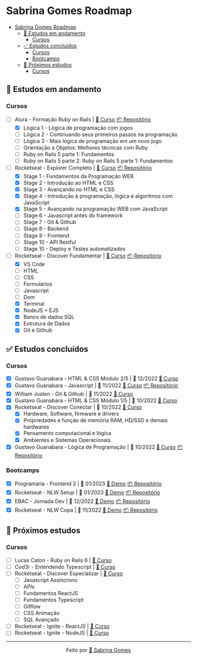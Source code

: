 # Sabrina Gomes Roadmap

- [Sabrina Gomes Roadmap](#sabrina-gomes-roadmap)
  - [📑 Estudos em andamento](#-estudos-em-andamento)
    - [Cursos](#cursos)
    <!-- - [Bootcamps](#bootcamps) -->
  - [✅ Estudos concluídos](#-estudos-concluídos)
    - [Cursos](#cursos-1)
    - [Bootcamps](#bootcamps-1)
  - [🎯 Próximos estudos](#-próximos-estudos)
    - [Cursos](#cursos-2)
    <!-- - [Bootcamps](#bootcamps-2) -->

## 📑 Estudos em andamento

### Cursos

- [ ] Alura - Formação Ruby on Rails | [🔗 Curso](https://cursos.alura.com.br/formacao-ruby-on-rails) [📦 Repositório](https://github.com/sabrinagomesb/alura-trilha-ruby)
  - [x] Lógica 1 - Lógica de programação com jogos
  - [ ] Lógica 2 - Continuando seus primeiros passos na programação
  - [ ] Lógica 3 - Mais lógica de programação em um novo jogo
  - [ ] Orientação a Objetos: Melhores técnicas com Ruby
  - [ ] Ruby on Rails 5 parte 1: Fundamentos
  - [ ] Ruby on Rails 5 parte 2: Ruby on Rails 5 parte 1: Fundamentos
- [ ] Rocketseat - Explorer Completo | [🔗 Curso](https://www.rocketseat.com.br/explorer) [📦 Repositório](https://github.com/sabrinagomesb/rs-explorer)
  - [x] Stage 1 - Fundamentos da Programação WEB
  - [x] Stage 2 - Introdução ao HTML e CSS
  - [x] Stage 3 - Avançando no HTML e CSS
  - [x] Stage 4 - Introdução à programação, lógica e algoritmos com JavaScript
  - [x] Stage 5 - Avançando na programação WEB com JavaScript
  - [ ] Stage 6 - Javascript antes do framework
  - [ ] Stage 7 - Git & Github
  - [ ] Stage 8 - Backend
  - [ ] Stage 9 - Frontend
  - [ ] Stage 10 - API Restful
  - [ ] Stage 10 - Deploy e Testes automatizados
- [ ] Rocketseat - Discover Fundamentar | [🔗 Curso](https://app.rocketseat.com.br/discover/trails/fundamentar) [📦 Repositório](https://github.com/sabrinagomesb/rs-trilha-fundamentar)
  - [x] VS Code
  - [ ] HTML
  - [ ] CSS
  - [ ] Formulários
  - [ ] Javascript
  - [ ] Dom
  - [x] Terminal
  - [x] NodeJS + EJS  
  - [x] Banco de dados SQL
  - [x] Estrutura de Dados  
  - [x] Git e Github

<!-- ### Bootcamps -->

## ✅ Estudos concluídos

### Cursos

- [x] Gustavo Guanabara - HTML & CSS Módulo 2/5 | 📅 12/2022 [🔗 Curso](https://www.youtube.com/watch?v=vPNIAJ9B4hg&list=PLHz_AreHm4dlUpEXkY1AyVLQGcpSgVF8s)
- [x] Gustavo Guanabara - Javascript | 📅 11/2022 [🔗 Curso](https://www.youtube.com/playlist?list=PLHz_AreHm4dlsK3Nr9GVvXCbpQyHQl1o1) [📦 Repositório](https://github.com/sabrinagomesb/gb-javascript-iniciante)
- [x] William Justen - Git & Github | 📅 11/2022 [🔗 Curso](https://www.youtube.com/playlist?list=PLlAbYrWSYTiPA2iEiQ2PF_A9j__C4hi0A)
- [x] Gustavo Guanabara - HTML & CSS Módulo 1/5 | 📅 10/2022 [🔗 Curso](https://www.youtube.com/playlist?list=PLHz_AreHm4dkZ9-atkcmcBaMZdmLHft8n)
- [x] Rocketseat - Discover Conectar | 📅 10/2022 [🔗 Curso](https://app.rocketseat.com.br/discover/trails/conectar)
  - [x] Hardware, Software, firmware e drivers
  - [x] Propriedades e função de memória RAM, HD/SSD e demais hardwares
  - [x] Pensamento computacional e lógica
  - [x] Ambientes e Sistemas Operacionais
- [x] Gustavo Guanabara - Lógica de Programação | 📅 10/2022 [🔗 Curso](https://www.youtube.com/playlist?list=PLHz_AreHm4dmSj0MHol_aoNYCSGFqvfXV) [📦 Repositório](https://github.com/sabrinagomesb/gb-logica-programacao)

### Bootcamps

- [x] Programaria - Frontend 2 | 📅 01/2023 [🎁 Demo](https://sabrinagomesb.github.io/programaria-frontend2/) [📦 Repositório](https://github.com/sabrinagomesb/programaria-frontend2)
- [x] Rocketseat - NLW Setup | 📅 01/2023 [🎁 Demo](https://sabrinagomesb.github.io/rs-nlw-setup/) [📦 Repositório](https://github.com/sabrinagomesb/rs-nlw-setup)
- [x] EBAC - Jornada Dev | 📅 12/2022 [🎁 Demo](https://sabrinagomesb.github.io/ebac-devweek/) [📦 Repositório](https://github.com/sabrinagomesb/ebac-devweek)
- [x] Rocketseat - NLW Copa | 📅 11/2022 [🎁 Demo](https://sabrinagomesb.github.io/rs-nlw-copa/) [📦 Repositório](https://github.com/sabrinagomesb/rs-nlw-copa)

## 🎯 Próximos estudos

### Cursos

- [ ] Lucas Caton - Ruby on Rails 6 | [🔗 Curso](https://curso-lucascaton.club.hotmart.com/)
- [ ] Cod3r - Entendendo Typescript | [🔗 Curso](https://www.cod3r.com.br/courses/entendendo-typescript)
- [ ] Rocketseat - Discover Especializar | [🔗 Curso](https://app.rocketseat.com.br/discover/trails/especializar)
  - [ ] Javascript Assíncrono
  - [ ] APIs
  - [ ] Fundamentos ReactJS
  - [ ] Fundamentos Typescript
  - [ ] Gitflow
  - [ ] CSS Animação
  - [ ] SQL Avançado
- [ ] Rocketseat - Ignite - ReactJS | [🔗 Curso](https://app.rocketseat.com.br/discover/trails/especializar)
- [ ] Rocketseat - Ignite - NodeJS | [🔗 Curso](https://app.rocketseat.com.br/discover/trails/especializar)

<!-- ### Bootcamps -->

---

<p align="center">Feito por <a href="https://github.com/sabrinagomesb">💫 Sabrina Gomes</a></p>
